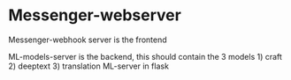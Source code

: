 # Messenger-webserver

Messenger-webhook server is the frontend

ML-models-server is the backend, this should contain the 3 models
	1) craft
	2) deeptext
	3) translation
ML-server in flask

